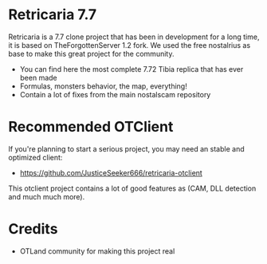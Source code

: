 # Retricaria 7.7
Retricaria is a 7.7 clone project that has been in development for a long time, it is based on TheForgottenServer 1.2 fork. We used the free nostalrius as base to make this great project for the community.

  - You can find here the most complete 7.72 Tibia replica that has ever been made
  - Formulas, monsters behavior, the map, everything!
  - Contain a lot of fixes from the main nostalscam repository

# Recommended OTClient
If you're planning to start a serious project, you may need an stable and optimized client:
  - https://github.com/JusticeSeeker666/retricaria-otclient

This otclient project contains a lot of good features as (CAM, DLL detection and much much more).

# Credits

  - OTLand community for making this project real
